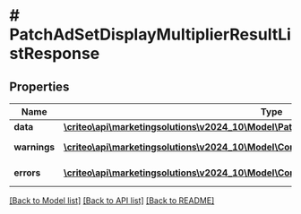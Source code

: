# # PatchAdSetDisplayMultiplierResultListResponse

## Properties

Name | Type | Description | Notes
------------ | ------------- | ------------- | -------------
**data** | [**\criteo\api\marketingsolutions\v2024_10\Model\PatchAdSetDisplayMultiplierResultResource[]**](PatchAdSetDisplayMultiplierResultResource.md) |  | [optional]
**warnings** | [**\criteo\api\marketingsolutions\v2024_10\Model\CommonProblem[]**](CommonProblem.md) |  | [optional] [readonly]
**errors** | [**\criteo\api\marketingsolutions\v2024_10\Model\CommonProblem[]**](CommonProblem.md) |  | [optional] [readonly]

[[Back to Model list]](../../README.md#models) [[Back to API list]](../../README.md#endpoints) [[Back to README]](../../README.md)
